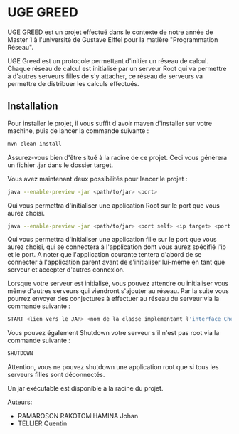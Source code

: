 # UGE GREED

UGE GREED est un projet effectué dans le contexte de notre année de Master 1 à l'université de Gustave Eiffel pour la matière "Programmation Réseau".

UGE Greed est un protocole permettant d'initier un réseau de calcul. Chaque réseau de calcul est initialisé par un serveur Root qui va
permettre à d'autres serveurs filles de s'y attacher, ce réseau de serveurs va permettre de distribuer les calculs effectués.

## Installation

Pour installer le projet, il vous suffit d'avoir maven d'installer sur votre machine, puis de lancer la commande suivante :

```bash
mvn clean install
```
Assurez-vous bien d'être situé à la racine de ce projet.
Ceci vous génèrera un fichier .jar dans le dossier target.

Vous avez maintenant deux possibilités pour lancer le projet :

```bash
java --enable-preview -jar <path/to/jar> <port>
```
Qui vous permettra d'initialiser une application Root sur le port que vous aurez choisi.

```bash
java --enable-preview -jar <path/to/jar> <port self> <ip target> <port target>
```
Qui vous permettra d'initialiser une application fille sur le port que vous aurez choisi, qui se connectera à l'application dont vous aurez spécifié l'ip et le port.
A noter que l'application courante tentera d'abord de se connecter à l'application parent avant de s'initialiser lui-même en tant que serveur et accepter d'autres connexion.

Lorsque votre serveur est initialisé, vous pouvez attendre ou initialiser vous même d'autres serveurs qui viendront s'ajouter au réseau.
Par la suite vous pourrez envoyer des conjectures à effectuer au réseau du serveur via la commande suivante :

```bash
START <lien vers le JAR> <nom de la classe implémentant l'interface Checker> <debut de la conjecture> <fin de la conjecture>
```

Vous pouvez également Shutdown votre serveur s'il n'est pas root via la commande suivante :

```bash
SHUTDOWN
```

Attention, vous ne pouvez shutdown une application root que si tous les serveurs filles sont déconnectés.

Un jar exécutable est disponible à la racine du projet.

Auteurs:

- RAMAROSON RAKOTOMIHAMINA Johan
- TELLIER Quentin